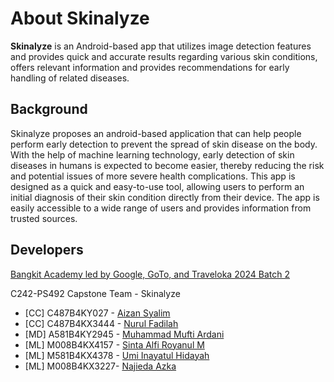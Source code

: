 # About Skinalyze

**Skinalyze** is an Android-based app that utilizes image detection features and provides quick and accurate results regarding various skin conditions, offers relevant information and provides recommendations for early handling of related diseases.

## Background
Skinalyze proposes an android-based application that can help people perform early detection to prevent the spread of skin disease on the body. With the help of machine learning technology, early detection of skin diseases in humans is expected to become easier, thereby reducing the risk and potential issues of more severe health complications. This app is designed as a quick and easy-to-use tool, allowing users to perform an initial diagnosis of their skin condition directly from their device. The app is easily accessible to a wide range of users and provides information from trusted sources.

## Developers
 <a href="https://grow.google/intl/id_id/bangkit/?tab=machine-learning">Bangkit Academy led by Google, GoTo, and Traveloka 2024 Batch 2</a>
 
C242-PS492 Capstone Team - Skinalyze

- [CC] C487B4KY027 - <a href="https://github.com/aznsylm" title="Github Aizan Syalim" target="_blank">Aizan Syalim</a>
- [CC] C487B4KX3444 - <a href="#" title="Github Nurul Fadhilah" target="_blank">Nurul Fadilah</a>
- [MD]	A581B4KY2945 - <a href="https://github.com/xixirdn" title="Github Muhammad Mufti Ardani" target="_blank">Muhammad Mufti Ardani</a>
- [ML] M008B4KX4157 - <a href="https://github.com/sintaalfirm" title="Github Sinta Alfi R" target="_blank">Sinta Alfi Royanul M</a>
- [ML] M581B4KX4378 - <a href="https://github.com/XIEXID" title="GitHub Umi Inayatul Hidayah" target="_blank">Umi Inayatul Hidayah</a>
- [ML] M008B4KX3227- <a href="https://github.com/azkanajieda" title="GitHub Najieda Azka" target="_blank">Najieda Azka</a>
